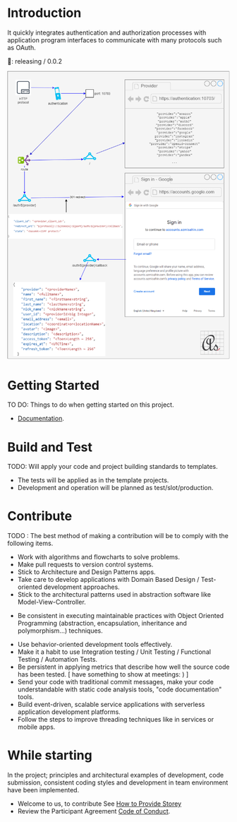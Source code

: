 # Introduction 
It quickly integrates authentication and authorization processes with application program interfaces to communicate with many protocols such as OAuth.

🔖: releasing / 0.0.2

![Architecture](docs/architecture/architecture-diagram.png)

# Getting Started
TO DO: Things to do when getting started on this project.
- [Documentation](docs/README.md).

# Build and Test
TODO: Will apply your code and project building standards to templates.
* The tests will be applied as in the template projects.
* Development and operation will be planned as test/slot/production.

# Contribute
TODO : The best method of making a contribution will be to comply with the following items.
* Work with algorithms and flowcharts to solve problems.
* Make pull requests to version control systems.
* Stick to Architecture and Design Patterns apps.
* Take care to develop applications with Domain Based Design / Test-oriented development approaches.
* Stick to the architectural patterns used in abstraction software like Model-View-Controller.
- Be consistent in executing maintainable practices with Object Oriented Programming (abstraction, encapsulation, inheritance and polymorphism...) techniques.
* Use behavior-oriented development tools effectively.
* Make it a habit to use Integration testing / Unit Testing / Functional Testing / Automation Tests.
* Be persistent in applying metrics that describe how well the source code has been tested. [ have something to show at meetings: ) ]
* Send your code with traditional commit messages, make your code understandable with static code analysis tools, "code documentation" tools.
* Build event-driven, scalable service applications with serverless application development platforms.
* Follow the steps to improve threading techniques like in services or mobile apps. 

# While starting

In the project; principles and architectural examples of development, code submission, consistent coding styles and development in team environment have been implemented.

- Welcome to us, to contribute See [How to Provide Storey](CONTRIBUTING.md)
- Review the Participant Agreement [Code of Conduct](CODE_OF_CONDUCT.md).
